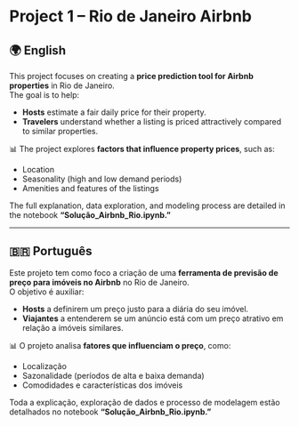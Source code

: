 # Project 1 – Rio de Janeiro Airbnb

## 🌍 English
This project focuses on creating a **price prediction tool for Airbnb properties** in Rio de Janeiro.  
The goal is to help:
- **Hosts** estimate a fair daily price for their property.
- **Travelers** understand whether a listing is priced attractively compared to similar properties.

📊 The project explores **factors that influence property prices**, such as:
- Location
- Seasonality (high and low demand periods)
- Amenities and features of the listings

The full explanation, data exploration, and modeling process are detailed in the notebook **“Solução_Airbnb_Rio.ipynb.”**

---

## 🇧🇷 Português
Este projeto tem como foco a criação de uma **ferramenta de previsão de preço para imóveis no Airbnb** no Rio de Janeiro.  
O objetivo é auxiliar:
- **Hosts** a definirem um preço justo para a diária do seu imóvel.
- **Viajantes** a entenderem se um anúncio está com um preço atrativo em relação a imóveis similares.

📊 O projeto analisa **fatores que influenciam o preço**, como:
- Localização
- Sazonalidade (períodos de alta e baixa demanda)
- Comodidades e características dos imóveis

Toda a explicação, exploração de dados e processo de modelagem estão detalhados no notebook **“Solução_Airbnb_Rio.ipynb.”**
